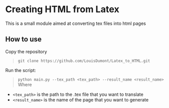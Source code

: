 # Creating HTML from Latex

This is a small module aimed at converting tex files into html pages


## How to use

Copy the repository
> ```git clone https://github.com/LouisDumont/Latex_to_HTML.git```

Run the script:
> ```python main.py --tex_path <tex_path> --result_name <result_name>```
Where 
- `<tex_path>` is the path to the .tex file that you want to translate
- `<result_name>` is the name of the page that you want to generate
 